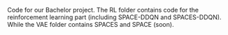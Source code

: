 Code for our Bachelor project.
The RL folder contains code for the reinforcement learning part (including SPACE-DDQN and SPACES-DDQN).
While the VAE folder contains SPACES and SPACE (soon).
